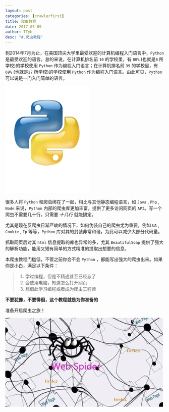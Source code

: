```yaml
---
layout: post
categories: [crawlerfirst]
title: 爬虫教程
date: 2017-05-09
author: TTyb
desc: "#.爬虫教程"
---
```


到2014年7月为止，在美国顶尖大学里最受欢迎的计算机编程入门语言中，`Python` 是最受欢迎的语言。总的来说，在计算机排名前 `10` 的学校里，有 `80%` (也就是`8` 所学校)的学校使用 `Python` 作为编程入门语言；在计算机排名前 `39` 的学校里，有 `69%` (也就是`27` 所学校)的学校使用 `Python` 作为编程入门语言。由此可见，`Python` 可以说是一门入门简单的语言。

<img  src="/img/crawler/pylogo.jpg"/>

很多人将 `Python` 和爬虫绑在了一起，相比与其他静态编程语言，如 `Java` , `Php` , `Node` 来说，`Python` 内部的爬虫库更加丰富，提供了更多访问网页的 `API`。写一个爬虫不需要几十行，只需要 *十几行* 就能搞定。

尤其是现在反爬虫日渐严峻的情况下，如何伪装自己的爬虫尤为重要，例如 `UA` , `Cookie` , `Ip` 等等，`Python` 库对其的封装非常和谐，为此可以减少大部分代码量。

抓取网页后对其 `html` 信息提取的库也异常的多，尤其 `BeautifulSoap` 提供了强大的解析功能，能用又短有简单的方式精准的提取出想要的信息。

本爬虫教程门槛低，不管之前你会不会 `Python` ，都能写出强大的爬虫出来。如果你是小白，满足以下条件：

>1. 学过编程，但是不精通甚至已经忘了
>2. 会使用电脑，知道怎么打开网页
>3. 想借此学习编程或者成为爬虫工程师

**不要犹豫，不要徘徊，这个教程就是为你准备的**

准备开启爬虫之旅！

<img  src="/img/crawler/webspider.jpg"/>